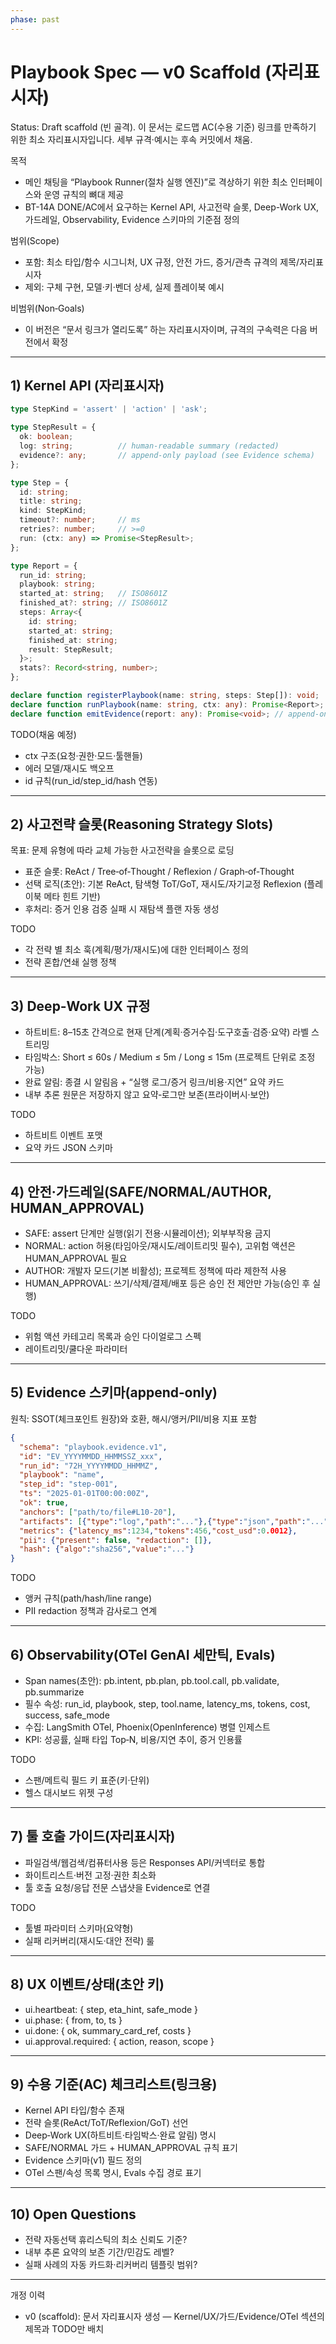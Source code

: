 ```yaml
---
phase: past
---
```


# Playbook Spec — v0 Scaffold (자리표시자)

Status: Draft scaffold (빈 골격). 이 문서는 로드맵 AC(수용 기준) 링크를 만족하기 위한 최소 자리표시자입니다. 세부 규격·예시는 후속 커밋에서 채움.

목적
- 메인 채팅을 “Playbook Runner(절차 실행 엔진)”로 격상하기 위한 최소 인터페이스와 운영 규칙의 뼈대 제공
- BT-14A DONE/AC에서 요구하는 Kernel API, 사고전략 슬롯, Deep-Work UX, 가드레일, Observability, Evidence 스키마의 기준점 정의

범위(Scope)
- 포함: 최소 타입/함수 시그니처, UX 규정, 안전 가드, 증거/관측 규격의 제목/자리표시자
- 제외: 구체 구현, 모델·키·벤더 상세, 실제 플레이북 예시

비범위(Non‑Goals)
- 이 버전은 “문서 링크가 열리도록” 하는 자리표시자이며, 규격의 구속력은 다음 버전에서 확정

---

## 1) Kernel API (자리표시자)

```ts
type StepKind = 'assert' | 'action' | 'ask';

type StepResult = {
  ok: boolean;
  log: string;          // human-readable summary (redacted)
  evidence?: any;       // append-only payload (see Evidence schema)
};

type Step = {
  id: string;
  title: string;
  kind: StepKind;
  timeout?: number;     // ms
  retries?: number;     // >=0
  run: (ctx: any) => Promise<StepResult>;
};

type Report = {
  run_id: string;
  playbook: string;
  started_at: string;   // ISO8601Z
  finished_at?: string; // ISO8601Z
  steps: Array<{
    id: string;
    started_at: string;
    finished_at: string;
    result: StepResult;
  }>;
  stats?: Record<string, number>;
};

declare function registerPlaybook(name: string, steps: Step[]): void;
declare function runPlaybook(name: string, ctx: any): Promise<Report>;
declare function emitEvidence(report: any): Promise<void>; // append-only to SSOT
```

TODO(채움 예정)
- ctx 구조(요청·권한·모드·툴핸들)
- 에러 모델/재시도 백오프
- id 규칙(run_id/step_id/hash 연동)

---

## 2) 사고전략 슬롯(Reasoning Strategy Slots)

목표: 문제 유형에 따라 교체 가능한 사고전략을 슬롯으로 로딩
- 표준 슬롯: ReAct / Tree‑of‑Thought / Reflexion / Graph‑of‑Thought
- 선택 로직(초안): 기본 ReAct, 탐색형 ToT/GoT, 재시도/자기교정 Reflexion (플레이북 메타 힌트 기반)
- 후처리: 증거 인용 검증 실패 시 재탐색 플랜 자동 생성

TODO
- 각 전략 별 최소 훅(계획/평가/재시도)에 대한 인터페이스 정의
- 전략 혼합/연쇄 실행 정책

---

## 3) Deep‑Work UX 규정

- 하트비트: 8–15초 간격으로 현재 단계(계획·증거수집·도구호출·검증·요약) 라벨 스트리밍
- 타임박스: Short ≤ 60s / Medium ≤ 5m / Long ≤ 15m (프로젝트 단위로 조정 가능)
- 완료 알림: 종결 시 알림음 + “실행 로그/증거 링크/비용·지연” 요약 카드
- 내부 추론 원문은 저장하지 않고 요약‑로그만 보존(프라이버시·보안)

TODO
- 하트비트 이벤트 포맷
- 요약 카드 JSON 스키마

---

## 4) 안전·가드레일(SAFE/NORMAL/AUTHOR, HUMAN_APPROVAL)

- SAFE: assert 단계만 실행(읽기 전용·시뮬레이션); 외부부작용 금지
- NORMAL: action 허용(타임아웃/재시도/레이트리밋 필수), 고위험 액션은 HUMAN_APPROVAL 필요
- AUTHOR: 개발자 모드(기본 비활성); 프로젝트 정책에 따라 제한적 사용
- HUMAN_APPROVAL: 쓰기/삭제/결제/배포 등은 승인 전 제안만 가능(승인 후 실행)

TODO
- 위험 액션 카테고리 목록과 승인 다이얼로그 스펙
- 레이트리밋/쿨다운 파라미터

---

## 5) Evidence 스키마(append‑only)

원칙: SSOT(체크포인트 원장)와 호환, 해시/앵커/PII/비용 지표 포함

```json
{
  "schema": "playbook.evidence.v1",
  "id": "EV_YYYYMMDD_HHMMSSZ_xxx",
  "run_id": "72H_YYYYMMDD_HHMMZ",
  "playbook": "name",
  "step_id": "step-001",
  "ts": "2025-01-01T00:00:00Z",
  "ok": true,
  "anchors": ["path/to/file#L10-20"],
  "artifacts": [{"type":"log","path":"..."},{"type":"json","path":"..."}],
  "metrics": {"latency_ms":1234,"tokens":456,"cost_usd":0.0012},
  "pii": {"present": false, "redaction": []},
  "hash": {"algo":"sha256","value":"..."}
}
```

TODO
- 앵커 규칙(path/hash/line range)
- PII redaction 정책과 감사로그 연계

---

## 6) Observability(OTel GenAI 세만틱, Evals)

- Span names(초안): pb.intent, pb.plan, pb.tool.call, pb.validate, pb.summarize
- 필수 속성: run_id, playbook, step, tool.name, latency_ms, tokens, cost, success, safe_mode
- 수집: LangSmith OTel, Phoenix(OpenInference) 병렬 인제스트
- KPI: 성공률, 실패 타입 Top‑N, 비용/지연 추이, 증거 인용률

TODO
- 스팬/메트릭 필드 키 표준(키·단위)
- 헬스 대시보드 위젯 구성

---

## 7) 툴 호출 가이드(자리표시자)

- 파일검색/웹검색/컴퓨터사용 등은 Responses API/커넥터로 통합
- 화이트리스트·버전 고정·권한 최소화
- 툴 호출 요청/응답 전문 스냅샷을 Evidence로 연결

TODO
- 툴별 파라미터 스키마(요약형)
- 실패 리커버리(재시도·대안 전략) 룰

---

## 8) UX 이벤트/상태(초안 키)

- ui.heartbeat: { step, eta_hint, safe_mode }
- ui.phase: { from, to, ts }
- ui.done: { ok, summary_card_ref, costs }
- ui.approval.required: { action, reason, scope }

---

## 9) 수용 기준(AC) 체크리스트(링크용)

- Kernel API 타입/함수 존재
- 전략 슬롯(ReAct/ToT/Reflexion/GoT) 선언
- Deep‑Work UX(하트비트·타임박스·완료 알림) 명시
- SAFE/NORMAL 가드 + HUMAN_APPROVAL 규칙 표기
- Evidence 스키마(v1) 필드 정의
- OTel 스팬/속성 목록 명시, Evals 수집 경로 표기

---

## 10) Open Questions

- 전략 자동선택 휴리스틱의 최소 신뢰도 기준?
- 내부 추론 요약의 보존 기간/민감도 레벨?
- 실패 사례의 자동 카드화·리커버리 템플릿 범위?

---

개정 이력
- v0 (scaffold): 문서 자리표시자 생성 — Kernel/UX/가드/Evidence/OTel 섹션의 제목과 TODO만 배치
